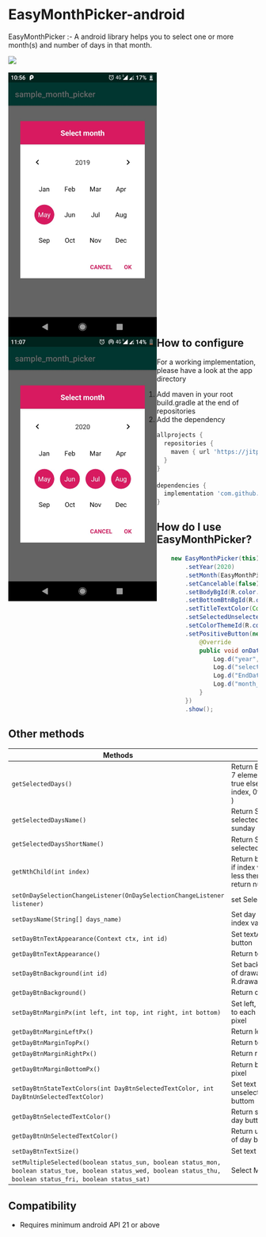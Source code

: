 # EasyMonthPicker-android
EasyMonthPicker :- A android library helps you to select one or more month(s) and number of days in that month.

[![](https://jitpack.io/v/hvyas3662/EasyMonthPicker-android.svg)](https://jitpack.io/#hvyas3662/EasyMonthPicker-android)

<div width="100%">
  <img src="images/single.jpg" style="float:left; margin-right:200px;" width="300" height="533">
  <img src="images/multipal_select.jpg" style="float:left;" width="300" height="533">
</div>

## How to configure

 For a working implementation, please have a look at the app directory
 1. Add maven in your root build.gradle at the end of repositories
 2. Add the dependency
```gradle
allprojects {
  repositories {
    maven { url 'https://jitpack.io' }
  }
}

dependencies {
  implementation 'com.github.hvyas3662:EasyMonthPicker-android:1.0'
}
```

## How do I use EasyMonthPicker?

  ```java
      new EasyMonthPicker(this)
          .setYear(2020)
          .setMonth(EasyMonthPicker.FEB)
          .setCancelable(false)
          .setBodyBgId(R.color.white)
          .setBottomBtnBgId(R.color.white)
          .setTitleTextColor(Color.WHITE)
          .setSelectedUnselectedTextColor(Color.WHITE, Color.BLACK)
          .setColorThemeId(R.color.colorAccent)
          .setPositiveButton(new DateMonthDialogListener() {
              @Override
              public void onDateMonth(int year, ArrayList<Integer> selectedMonthIndexList, ArrayList<Integer> EndDate, ArrayList<String> month_name) {
                  Log.d("year", year + "");
                  Log.d("selectedMonthIndexList", selectedMonthIndexList.toString());
                  Log.d("EndDate", EndDate.toString());
                  Log.d("month_name", month_name.toString());
              }
          })
          .show();

  ```
  
## Other methods

   | Methods | Description |
   | --- | --- |
   | `getSelectedDays()` | Return Boolean type ArrayList with 7 element (if day is selected return true else return false at same index, 0th index represent sunday )  |
   | `getSelectedDaysName()` | Return String type ArrayList of selected day's full name eg. sunday |
   | `getSelectedDaysShortName()` | Return String type ArrayList of selected day's short name eg. sun |
   | `getNthChild(int index)` | Return button view of given index, if index value is more then 7 or less then 0 then this method return null  |
   | `setOnDaySelectionChangeListener(OnDaySelectionChangeListener listener)` | set Selection change listener |
   | `setDaysName(String[] days_name)` | Set day button text using 0 to 6th index value of given argument | 
   | `setDayBtnTextAppearance(Context ctx, int id)` | Set textAppearance of each day button | 
   | `getDayBtnTextAppearance()` | Return textAppearance id |
   | `setDayBtnBackground(int id)` | Set background drawable, take id of drawable eg. R.drawable.your_custom_drawable |
   | `getDayBtnBackground()` | Return drawable id |
   | `setDayBtnMarginPx(int left, int top, int right, int bottom)` | Set left, top, bottom, right margin to each day buttom, given value is pixel |
   | `getDayBtnMarginLeftPx()` | Return left margin value in pixel |
   | `getDayBtnMarginTopPx()` | Return top margin value in pixel |
   | `getDayBtnMarginRightPx()` | Return right margin value in pixel |
   | `getDayBtnMarginBottomPx()` | Return bottom margin value in pixel |
   | `setDayBtnStateTextColors(int DayBtnSelectedTextColor, int DayBtnUnSelectedTextColor)` | Set text color of selected and unselected state of each day buttom |
   | `getDayBtnSelectedTextColor()` | Return selected state textcolor of day button |
   | `getDayBtnUnSelectedTextColor()` | Return unselected state textcolor of day button |
   | `setDayBtnTextSize()` | Set text size of each day buttom |
   | `setMultipleSelected(boolean status_sun, boolean status_mon, boolean status_tue, boolean status_wed, boolean status_thu, boolean status_fri, boolean status_sat) ` | Select Multiple days |

## Compatibility
  
  * Requires minimum android API 21 or above
